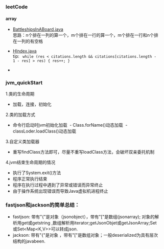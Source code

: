 ### leetCode
#### array
- [BattleshipsInABoard.java](https://github.com/oceanhaiyang/j2se/blob/master/src/array/BattleshipsInABoard.java)  
思路：n个排在一列的算一个，m个排在一行的算一个，m个排在一行和n个排在一列的有空格

- [HIndex.java](https://github.com/oceanhaiyang/j2se/blob/master/src/array/HIndex.java)  
 tip: `` while (res < citations.length && citations[citations.length - 1 - res] > res) {
            res++;
        }``  
 - [](https://github.com/oceanhaiyang/j2se/blob/master/src/array/CanPlaceFlowers.java)
    
### jvm_quickStart

1.类的生命周期
  - 加载，连接，初始化

2.类的加载方式
  - 命令行启动时jvm初始化加载
  - Class.forName()动态加载
  - classLoder.loadClass()动态加载
  
3.自定义类加载器
  - 重写findClass方法即可，尽量不重写loadClass方法，会破坏双亲委托机制

4.jvm结束生命周期的情况
  - 执行了System.exit()方法
  - 程序正常执行结束
  - 程序在执行过程中遇到了异常或错误而异常终止
  - 由于操作系统出现错误而导致Java虚拟机进程终止

### fastjson和jackson的简单总结：

  - fastjson: 带有"{"是对象（jsonobject），带有"["是数组(jsonarray); 对象的解析用get或getstring ,数组解析用iterator;getJsonObjet或getJsonArray;Set<JsonObject>或Set<Map<K,V>>可以转成json.
  - jackson: 带有"{"是对象 ，带有"["是数组对象；一般deserialized为具有层次结构的javabeen.
 
